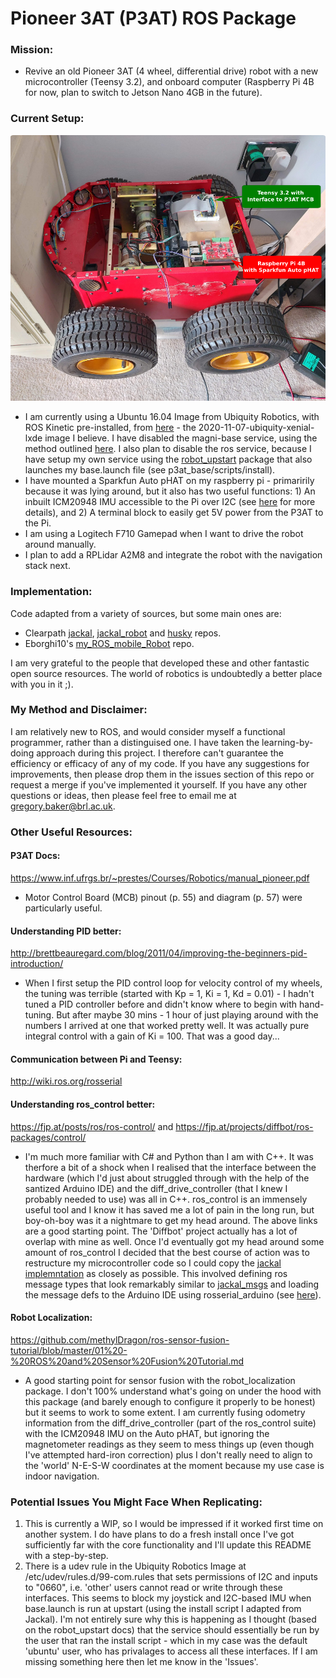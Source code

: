 # Pioneer 3AT (P3AT) ROS Package

### Mission: 
- Revive an old Pioneer 3AT (4 wheel, differential drive) robot with a new microcontroller (Teensy 3.2), and onboard computer (Raspberry Pi 4B for now, plan to switch to Jetson Nano 4GB in the future).

### Current Setup:
![Adapted Pioneer 3AT Image](https://github.com/Gregory-Baker/p3at/blob/main/p3at_resources/P3AT_internal_atd2.png "Adapted Pioneer 3AT")
- I am currently using a Ubuntu 16.04 Image from Ubiquity Robotics, with ROS Kinetic pre-installed, from [here](https://downloads.ubiquityrobotics.com/pi.html) - the 2020-11-07-ubiquity-xenial-lxde image I believe. I have disabled the magni-base service, using the method outlined [here](https://learn.ubiquityrobotics.com/image_no_magni). I also plan to disable the ros service, because I have setup my own service using the [robot_upstart](http://wiki.ros.org/robot_upstart) package that also launches my base.launch file (see p3at_base/scripts/install).
- I have mounted a Sparkfun Auto pHAT on my raspberry pi - primaririly because it was lying around, but it also has two useful functions: 1) An inbuilt ICM20948 IMU accessible to the Pi over I2C (see [here](https://learn.sparkfun.com/tutorials/sparkfun-auto-phat-hookup-guide) for more details), and 2) A terminal block to easily get 5V power from the P3AT to the Pi. 
- I am using a Logitech F710 Gamepad when I want to drive the robot around manually. 
- I plan to add a RPLidar A2M8 and integrate the robot with the navigation stack next.

### Implementation:
Code adapted from a variety of sources, but some main ones are:
- Clearpath [jackal](https://github.com/jackal/jackal), [jackal_robot](https://github.com/jackal/jackal_robot) and [husky](https://github.com/husky/husky) repos.
- Eborghi10's [my_ROS_mobile_Robot](https://github.com/eborghi10/my_ROS_mobile_robot) repo.

I am very grateful to the people that developed these and other fantastic open source resources. The world of robotics is undoubtedly a better place with you in it ;).

### My Method and Disclaimer:
I am relatively new to ROS, and would consider myself a functional programmer, rather than a distinguised one. I have taken the learning-by-doing approach during this project. I therefore can't guarantee the efficiency or efficacy of any of my code. If you have any suggestions for improvements, then please drop them in the issues section of this repo or request a merge if you've implemented it yourself. If you have any other questions or ideas, then please feel free to email me at gregory.baker@brl.ac.uk.

### Other Useful Resources:
#### P3AT Docs:
https://www.inf.ufrgs.br/~prestes/Courses/Robotics/manual_pioneer.pdf
- Motor Control Board (MCB) pinout (p. 55) and diagram (p. 57) were particularly useful.

#### Understanding PID better:
http://brettbeauregard.com/blog/2011/04/improving-the-beginners-pid-introduction/
- When I first setup the PID control loop for velocity control of my wheels, the tuning was terrible (started with Kp = 1, Ki = 1, Kd = 0.01) - I hadn't tuned a PID controller before and didn't know where to begin with hand-tuning. But after maybe 30 mins - 1 hour of just playing around with the numbers I arrived at one that worked pretty well. It was actually pure integral control with a gain of Ki = 100. That was a good day... 

#### Communication between Pi and Teensy: 
http://wiki.ros.org/rosserial

#### Understanding ros_control better: 
https://fjp.at/posts/ros/ros-control/ and https://fjp.at/projects/diffbot/ros-packages/control/
- I'm much more familiar with C# and Python than I am with C++. It was therfore a bit of a shock when I realised that the interface between the hardware (which I'd just about struggled through with the help of the santized Arduino IDE) and the diff_drive_controller (that I knew I probably needed to use) was all in C++. ros_control is an immensely useful tool and I know it has saved me a lot of pain in the long run, but boy-oh-boy was it a nightmare to get my head around. The above links are a good starting point. The 'Diffbot' project actually has a lot of overlap with mine as well. Once I'd eventually got my head around some amount of ros_control I decided that the best course of action was to restructure my microcontroller code so I could copy the [jackal implemntation](https://github.com/jackal/jackal_robot/tree/melodic-devel/jackal_base) as closely as possible. This involved defining ros message types that look remarkably similar to [jackal_msgs](https://github.com/jackal/jackal/tree/melodic-devel/jackal_msgs) and loading the message defs to the Arduino IDE using rosserial_arduino (see [here](http://wiki.ros.org/rosserial_arduino/Tutorials/Arduino%20IDE%20Setup)).

#### Robot Localization: 
https://github.com/methylDragon/ros-sensor-fusion-tutorial/blob/master/01%20-%20ROS%20and%20Sensor%20Fusion%20Tutorial.md
- A good starting point for sensor fusion with the robot_localization package. I don't 100% understand what's going on under the hood with this package (and barely enough to configure it properly to be honest) but it seems to work to some extent. I am currently fusing odometry information from the diff_drive_controller (part of the ros_control suite) with the ICM20948 IMU on the Auto pHAT, but ignoring the magnetometer readings as they seem to mess things up (even though I've attempted hard-iron correction) plus I don't really need to align to the 'world' N-E-S-W coordinates at the moment because my use case is indoor navigation.

### Potential Issues You Might Face When Replicating:
1) This is currently a WIP, so I would be impressed if it worked first time on another system. I do have plans to do a fresh install once I've got sufficiently far with the core functionality and I'll update this README with a step-by-step.
2) There is a udev rule in the Ubiquity Robotics Image at /etc/udev/rules.d/99-com.rules that sets permissions of I2C and inputs to "0660", i.e. 'other' users cannot read or write through these interfaces. This seems to block my joystick and I2C-based IMU when base.launch is run at upstart (using the install script I adapted from Jackal). I'm not entirely sure why this is happening as I thought (based on the robot_upstart docs) that the service should essentially be run by the user that ran the install script - which in my case was the default 'ubuntu' user, who has privalages to access all these interfaces. If I am missing something here then let me know in the 'Issues'.
